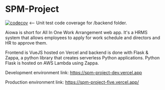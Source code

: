 # SPM-Project

[![codecov](https://codecov.io/github/bokiex/SPM-Project/branch/dev/graph/badge.svg?token=GP2GB88CHB)](https://codecov.io/github/bokiex/SPM-Project) <-- Unit test code coverage for /backend folder.

Aiowa is short for All In One Work Arrangement web app. It's a HRMS system that allows employees to apply for work schedule and directors and HR to approve them.

Frontend is VueJS hosted on Vercel and backend is done with Flask & Zappa, a python library that creates serverless Python applications. Python Flask is hosted on AWS Lambda using Zappa.

Development environment link: https://spm-project-dev.vercel.app

Production environment link: https://spm-project-five.vercel.app/

